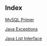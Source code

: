 ## Index

[MySQL Primer](https://jaysiddhapura-eng.github.io/MySQL-Primer/) 

[Java Exceptions](https://jaysiddhapura-eng.github.io/JavaExceptions/)

[Java List Interface](https://jaysiddhapura-eng.github.io/List/)


